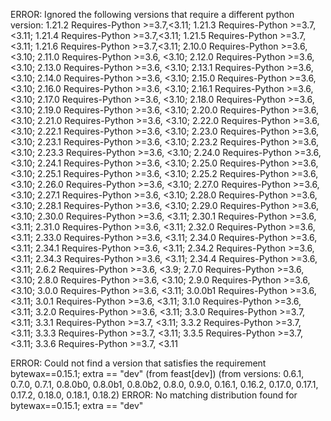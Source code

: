 ERROR: Ignored the following versions that require a different python version: 1.21.2 Requires-Python >=3.7,<3.11; 1.21.3 Requires-Python >=3.7,<3.11; 1.21.4 Requires-Python >=3.7,<3.11; 1.21.5 Requires-Python >=3.7,<3.11; 1.21.6 Requires-Python >=3.7,<3.11; 2.10.0 Requires-Python >=3.6, <3.10; 2.11.0 Requires-Python >=3.6, <3.10; 2.12.0 Requires-Python >=3.6, <3.10; 2.13.0 Requires-Python >=3.6, <3.10; 2.13.1 Requires-Python >=3.6, <3.10; 2.14.0 Requires-Python >=3.6, <3.10; 2.15.0 Requires-Python >=3.6, <3.10; 2.16.0 Requires-Python >=3.6, <3.10; 2.16.1 Requires-Python >=3.6, <3.10; 2.17.0 Requires-Python >=3.6, <3.10; 2.18.0 Requires-Python >=3.6, <3.10; 2.19.0 Requires-Python >=3.6, <3.10; 2.20.0 Requires-Python >=3.6, <3.10; 2.21.0 Requires-Python >=3.6, <3.10; 2.22.0 Requires-Python >=3.6, <3.10; 2.22.1 Requires-Python >=3.6, <3.10; 2.23.0 Requires-Python >=3.6, <3.10; 2.23.1 Requires-Python >=3.6, <3.10; 2.23.2 Requires-Python >=3.6, <3.10; 2.23.3 Requires-Python >=3.6, <3.10; 2.24.0 Requires-Python >=3.6, <3.10; 2.24.1 Requires-Python >=3.6, <3.10; 2.25.0 Requires-Python >=3.6, <3.10; 2.25.1 Requires-Python >=3.6, <3.10; 2.25.2 Requires-Python >=3.6, <3.10; 2.26.0 Requires-Python >=3.6, <3.10; 2.27.0 Requires-Python >=3.6, <3.10; 2.27.1 Requires-Python >=3.6, <3.10; 2.28.0 Requires-Python >=3.6, <3.10; 2.28.1 Requires-Python >=3.6, <3.10; 2.29.0 Requires-Python >=3.6, <3.10; 2.30.0 Requires-Python >=3.6, <3.11; 2.30.1 Requires-Python >=3.6, <3.11; 2.31.0 Requires-Python >=3.6, <3.11; 2.32.0 Requires-Python >=3.6, <3.11; 2.33.0 Requires-Python >=3.6, <3.11; 2.34.0 Requires-Python >=3.6, <3.11; 2.34.1 Requires-Python >=3.6, <3.11; 2.34.2 Requires-Python >=3.6, <3.11; 2.34.3 Requires-Python >=3.6, <3.11; 2.34.4 Requires-Python >=3.6, <3.11; 2.6.2 Requires-Python >=3.6, <3.9; 2.7.0 Requires-Python >=3.6, <3.10; 2.8.0 Requires-Python >=3.6, <3.10; 2.9.0 Requires-Python >=3.6, <3.10; 3.0.0 Requires-Python >=3.6, <3.11; 3.0.0b1 Requires-Python >=3.6, <3.11; 3.0.1 Requires-Python >=3.6, <3.11; 3.1.0 Requires-Python >=3.6, <3.11; 3.2.0 Requires-Python >=3.6, <3.11; 3.3.0 Requires-Python >=3.7, <3.11; 3.3.1 Requires-Python >=3.7, <3.11; 3.3.2 Requires-Python >=3.7, <3.11; 3.3.3 Requires-Python >=3.7, <3.11; 3.3.5 Requires-Python >=3.7, <3.11; 3.3.6 Requires-Python >=3.7, <3.11

ERROR: Could not find a version that satisfies the requirement bytewax==0.15.1; extra == "dev" (from feast[dev]) (from versions: 0.6.1, 0.7.0, 0.7.1, 0.8.0b0, 0.8.0b1, 0.8.0b2, 0.8.0, 0.9.0, 0.16.1, 0.16.2, 0.17.0, 0.17.1, 0.17.2, 0.18.0, 0.18.1, 0.18.2)
ERROR: No matching distribution found for bytewax==0.15.1; extra == "dev"
